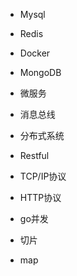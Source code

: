 * Mysql
* Redis
* Docker
* MongoDB
* 微服务
* 消息总线
* 分布式系统
* Restful
* TCP/IP协议
* HTTP协议

* go并发
* 切片
* map